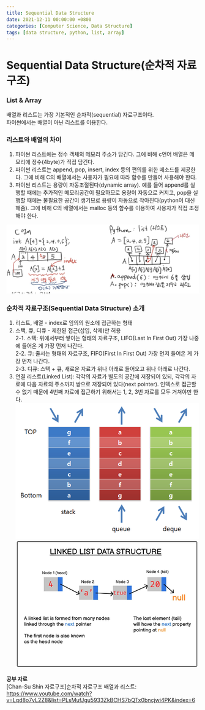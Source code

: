 ```yaml
---
title: Sequential Data Structure
date: 2021-12-11 00:00:00 +0800
categories: [Computer Science, Data Structure]
tags: [data structure, python, list, array]
---
```

# Sequential Data Structure(순차적 자료구조)     
### List & Array   
배열과 리스트는 가장 기본적인 순차적(sequential) 자료구조이다.        
파이썬에서는 배열이 아닌 리스트를 이용한다.                 

### 리스트와 배열의 차이     
1. 파이썬 리스트에는 정수 객체의 메모리 주소가 담긴다. 그에 비해 c언어 배열은 메모리에 정수(4byte)가 직접 담긴다.         
2. 파이썬 리스트는 append, pop, insert, index 등의 편의를 위한 메소드를 제공한다. 그에 비해 C의 배열에서는 사용자가 필요에 따라 함수를 만들어 사용해야 한다.           
3. 파이썬 리스트는 용량이 자동조절된다(dynamic array). 예를 들어 append를 실행할 때에는 추가적인 메모리공간이 필요하므로 용량이 자동으로 커지고, pop을 실행할 때에는 불필요한 공간이 생기므로 용량이 자동으로 작아진다(python이 대신 해줌). 그에 비해 C의 배열에서는 malloc 등의 함수를 이용하여 사용자가 직접 조정해야 한다.         
      
![ArrayList](/assets/img/post-img/list_array.png)

### 순차적 자료구조(Sequential Data Structure) 소개        
1. 리스트, 배열 - index로 임의의 원소에 접근하는 형태        
2. 스택, 큐, 디큐 - 제한된 접근(삽입, 삭제)만 허용          
2-1. 스택: 위에서부터 쌓이는 형태의 자료구조, LIFO(Last In First Out) 가장 나중에 들어온 게 가장 먼저 나간다.      
2-2. 큐: 줄서는 형태의 자료구조, FIFO(First In First Out) 가장 먼저 들어온 게 가장 먼저 나간다.       
2-3. 디큐: 스택 + 큐, 새로운 자료가 위나 아래로 들어오고 위나 아래로 나간다.    
3. 연결 리스트(Linked List): 각각의 자료가 별도의 공간에 저장되어 있되, 각각의 자료에 다음 자료의 주소까지 쌍으로 저장되어 있다(next pointer). 인덱스로 접근할 수 없기 때문에 4번째 자료에 접근하기 위해서는 1, 2, 3번 자료를 모두 거쳐야만 한다.       
![Sequential Data](/assets/img/post-img/sequential_data.png)
![Sequential Data2](/assets/img/post-img/sequential_data2.png)

__공부 자료__         
[Chan-Su Shin 자료구조]순차적 자료구조 배열과 리스트: https://www.youtube.com/watch?v=Lqd8o7vL2Z8&list=PLsMufJgu5933ZkBCHS7bQTx0bncjwi4PK&index=6
